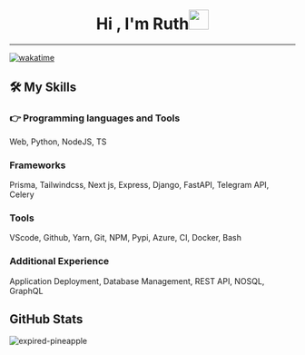 
<h1 align="center">Hi , I'm Ruth<img src="https://media.giphy.com/media/hvRJCLFzcasrR4ia7z/giphy.gif" width="35"></h1>
<hr/>


[![wakatime](https://wakatime.com/badge/user/936f7950-82b3-456e-a029-4d5d12fb8bdc.svg)](https://wakatime.com/@936f7950-82b3-456e-a029-4d5d12fb8bdc)


## 🛠️ My Skills
### 👉 Programming languages and Tools

Web, Python, NodeJS, TS

### Frameworks

Prisma, Tailwindcss, Next js, Express, Django, FastAPI, Telegram API, Celery

### Tools

VScode, Github, Yarn, Git, NPM, Pypi, Azure, CI, Docker, Bash

### Additional Experience

Application Deployment, Database Management, REST API, NOSQL, GraphQL

## GitHub Stats

<p><img align="center" src="https://github-readme-streak-stats.herokuapp.com/?user=expired-pineapple" alt="expired-pineapple" /></p>



